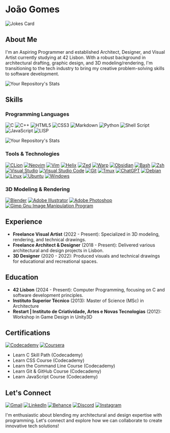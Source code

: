 # João Gomes
![Jokes Card](https://readme-jokes.vercel.app/api)


## About Me
I'm an Aspiring Programmer and established Architect, Designer, and Visual Artist currently studying at 42 Lisbon. With a robust background in architectural drafting, graphic design, and 3D modeling/rendering, I'm transitioning to the tech industry to bring my creative problem-solving skills to software development.

![Your Repository's Stats](https://github-readme-stats.vercel.app/api?username=jcmspg&show_icons=true)


## Skills

### Programming Languages

![C](https://img.shields.io/badge/c-%2300599C.svg?style=for-the-badge&logo=c&logoColor=white)
![C++](https://img.shields.io/badge/-C++-blue?style=for-the-badge&logo=c%2B%2B&logoColor=white)
![HTML5](https://img.shields.io/badge/html5-%23E34F26.svg?style=for-the-badge&logo=html5&logoColor=white)
![CSS3](https://img.shields.io/badge/css3-%231572B6.svg?style=for-the-badge&logo=css3&logoColor=white)
![Markdown](https://img.shields.io/badge/markdown-%23000000.svg?style=for-the-badge&logo=markdown&logoColor=white)
![Python](https://img.shields.io/badge/python-3670A0?style=for-the-badge&logo=python&logoColor=ffdd54)
![Shell Script](https://img.shields.io/badge/shell_script-%23121011.svg?style=for-the-badge&logo=gnu-bash&logoColor=white)
![JavaScript](https://img.shields.io/badge/javascript-%23323330.svg?style=for-the-badge&logo=javascript&logoColor=%23F7DF1E)
![LISP](https://img.shields.io/badge/LISP-%233B5998.svg?style=for-the-badge&logo=lisp&logoColor=white)

![Your Repository's Stats](https://github-readme-stats.vercel.app/api/top-langs/?username=jcmspg&theme=blue-green)

### Tools & Technologies
[![CLion](https://img.shields.io/badge/CLion-000000?style=for-the-badge&logo=clion&logoColor=white)](#)
[![Neovim](https://img.shields.io/badge/NeoVim-%2357A143.svg?&style=for-the-badge&logo=neovim&logoColor=white)](#)
[![Vim](https://img.shields.io/badge/VIM-%2311AB00.svg?&style=for-the-badge&logo=vim&logoColor=white)](#)
[![Helix](https://img.shields.io/badge/Helix-%23F53159.svg?style=for-the-badge&logo=helix&logoColor=white)](#)
[![Zed](https://img.shields.io/badge/Zed-000000?style=for-the-badge&logo=zed&logoColor=white)](#)
[![Warp](https://img.shields.io/badge/Warp-30343f?style=for-the-badge&logo=warp&logoColor=white)](#)
[![Obsidian](https://img.shields.io/badge/Obsidian-483699?style=for-the-badge&logo=obsidian&logoColor=white)](#)
[![Bash](https://img.shields.io/badge/Bash-4EAA25?style=for-the-badge&logo=gnu-bash&logoColor=white)](#)
[![Zsh](https://img.shields.io/badge/Zsh-ffffff?style=for-the-badge&logo=gnu-bash&logoColor=black)](#)
[![Visual Studio](https://img.shields.io/badge/Visual_Studio-5C2D91?style=for-the-badge&logo=visual%20studio&logoColor=white)](#)
[![Visual Studio Code](https://img.shields.io/badge/Visual_Studio_Code-0078D4?style=for-the-badge&logo=visual%20studio%20code&logoColor=white)](#)
[![Git](https://img.shields.io/badge/GIT-E44C30?style=for-the-badge&logo=git&logoColor=white)](#)
[![Tmux](https://img.shields.io/badge/tmux-1BB91F?style=for-the-badge&logo=tmux&logoColor=white)](#)
[![ChatGPT](https://img.shields.io/badge/chatGPT-74aa9c?style=for-the-badge&logo=openai&logoColor=white)](#)
[![Debian](https://img.shields.io/badge/Debian-D70A53?style=for-the-badge&logo=debian&logoColor=white)](#)
[![Linux](https://img.shields.io/badge/Linux-FCC624?style=for-the-badge&logo=linux&logoColor=black)](#)
[![Ubuntu](https://img.shields.io/badge/Ubuntu-E95420?style=for-the-badge&logo=ubuntu&logoColor=white)](#)
[![Windows](https://img.shields.io/badge/Windows-0078D6?style=for-the-badge&logo=windows&logoColor=white)](#)

### 3D Modeling & Rendering
[![Blender](https://img.shields.io/badge/blender-%23F5792A.svg?style=for-the-badge&logo=blender&logoColor=white)](#)
[![Adobe Illustrator](https://img.shields.io/badge/Adobe%20Illustrator-FF9A00?style=for-the-badge&logo=adobe%20illustrator&logoColor=white)](#)
[![Adobe Photoshop](https://img.shields.io/badge/Adobe%20Photoshop-31A8FF?style=for-the-badge&logo=Adobe%20Photoshop&logoColor=black)](#)
[![Gimp Gnu Image Manipulation Program](https://img.shields.io/badge/Gimp-657D8B?style=for-the-badge&logo=gimp&logoColor=FFFFFF)](#)

## Experience
- **Freelance Visual Artist** (2022 - Present): Specialized in 3D modeling, rendering, and technical drawings.
- **Freelance Architect & Designer** (2018 - Present): Delivered various architectural and design projects in Lisbon.
- **3D Designer** (2020 - 2022): Produced visuals and technical drawings for educational and recreational spaces.

## Education
- **42 Lisbon** (2024 - Present): Computer Programming, focusing on C and software development principles.
- **Instituto Superior Técnico** (2013): Master of Science (MSc) in Architecture
- **Restart | Instituto de Criatividade, Artes e Novas Tecnologias** (2012): Workshop in Game Design in Unity3D

## Certifications
[![Codecademy](https://img.shields.io/badge/Codecademy-FFF0E5?style=for-the-badge&logo=codecademy&logoColor=303347)](#)
[![Coursera](https://img.shields.io/badge/Coursera-0056D2?style=for-the-badge&logo=Coursera&logoColor=white)](#)

- Learn C Skill Path (Codecademy)
- Learn CSS Course (Codecademy)
- Learn the Command Line Course (Codecademy)
- Learn Git & GitHub Course (Codecademy)
- Learn JavaScript Course (Codecademy)


## Let's Connect

[![Gmail](https://img.shields.io/badge/Gmail-D14836?style=for-the-badge&logo=gmail&logoColor=white)](mailto:joaocmspgomes@gmail.com)
[![LinkedIn](https://img.shields.io/badge/LinkedIn-0077B5?style=for-the-badge&logo=linkedin&logoColor=white)](https://www.linkedin.com/in/jooagmoz)
[![Behance](https://img.shields.io/badge/-Behance-blue?style=for-the-badge&logo=behance&logoColor=white)](https://www.behance.net/joaogomes)
[![Discord](https://img.shields.io/badge/Discord-%235865F2.svg?style=for-the-badge&logo=discord&logoColor=white)](https://discord.com/invite/_cptsalty)
[![Instagram](https://img.shields.io/badge/Instagram-%23E4405F.svg?style=for-the-badge&logo=Instagram&logoColor=white)](https://www.instagram.com/jooagmoz/)

I'm enthusiastic about blending my architectural and design expertise with programming. Let's connect and explore how we can collaborate to create innovative tech solutions!


